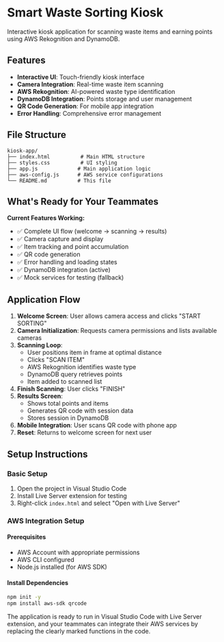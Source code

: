 # Smart Waste Sorting Kiosk

Interactive kiosk application for scanning waste items and earning points using AWS Rekognition and DynamoDB.

## Features

- **Interactive UI**: Touch-friendly kiosk interface
- **Camera Integration**: Real-time waste item scanning
- **AWS Rekognition**: AI-powered waste type identification
- **DynamoDB Integration**: Points storage and user management
- **QR Code Generation**: For mobile app integration
- **Error Handling**: Comprehensive error management

## File Structure

```
kiosk-app/
├── index.html          # Main HTML structure
├── styles.css          # UI styling
├── app.js             # Main application logic
├── aws-config.js      # AWS service configurations
└── README.md          # This file
```

## What's Ready for Your Teammates

**Current Features Working:**
- ✅ Complete UI flow (welcome → scanning → results)
- ✅ Camera capture and display
- ✅ Item tracking and point accumulation
- ✅ QR code generation
- ✅ Error handling and loading states
- ✅ DynamoDB integration (active)
- ✅ Mock services for testing (fallback)


## Application Flow

1. **Welcome Screen**: User allows camera access and clicks "START SORTING"
2. **Camera Initialization**: Requests camera permissions and lists available cameras
3. **Scanning Loop**:
   - User positions item in frame at optimal distance
   - Clicks "SCAN ITEM"
   - AWS Rekognition identifies waste type
   - DynamoDB query retrieves points
   - Item added to scanned list
4. **Finish Scanning**: User clicks "FINISH"
5. **Results Screen**: 
   - Shows total points and items
   - Generates QR code with session data
   - Stores session in DynamoDB
6. **Mobile Integration**: User scans QR code with phone app
7. **Reset**: Returns to welcome screen for next user

## Setup Instructions

### Basic Setup

1. Open the project in Visual Studio Code
2. Install Live Server extension for testing
3. Right-click `index.html` and select "Open with Live Server"

### AWS Integration Setup

#### Prerequisites
- AWS Account with appropriate permissions
- AWS CLI configured
- Node.js installed (for AWS SDK)

#### Install Dependencies
```bash
npm init -y
npm install aws-sdk qrcode
```

The application is ready to run in Visual Studio Code with Live Server extension, and your teammates can integrate their AWS services by replacing the clearly marked functions in the code.
